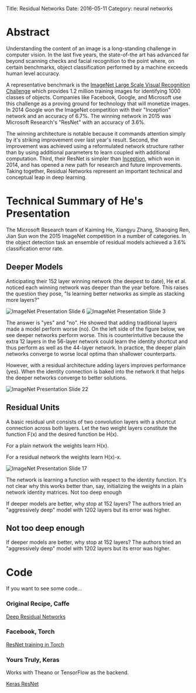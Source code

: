 Title:  Residual Networks
Date:   2016-05-11
Category: neural networks

# Abstract 

Understanding the content of an image is a long-standing challenge in computer vision. 
In the last five years, the state-of-the art has advanced far beyond scanning checks and facial recognition to the point where, on certain benchmarks, object classification performed by a machine exceeds human level accuracy.

A representative benchmark is the [ImageNet Large Scale Visual Recognition Challenge](www.image-net.org/challenges/LSVRC/) which provides 1.2 million training images for identifying 1000 classes of objects. Companies like Facebook, Google, and Microsoft use this challenge as a proving ground for technology that will monetize images. In 2014 Google won the ImageNet competition with their "Inception" network and an accuracy of 6.7%. The winning network in 2015 was Microsoft Research's "ResNet" with an accuracy of 3.6%.

The winning architecture is notable because it commands attention simply by it's striking improvement over last year's result. 
Second, the improvement was achieved using a reformulated network structure rather than by using additional parameters to learn coupled with additional computation. 
Third, their ResNet is simpler than [Inception](https://arxiv.org/abs/1409.4842), which won in 2014, and has opened a new path for research and future improvements. 
Taking together, Residual Networks represent an important technical and conceptual leap in deep learning. 

# Technical Summary of He's Presentation

The Microsoft Research team of Kaiming He, Xiangyu Zhang, Shaoqing Ren, Jian Sun won the 2015 ImageNet competition in a number of categories. 
In the object detection task an ensemble of residual models achieved a 3.6% classification error rate.

## Deeper Models

Anticipating their 152 layer winning network (the deepest to date), He et al. noticed each winning network was deeper than the year before. This raises the question they pose, "Is learning better networks as simple as stacking more layers?"

![ImageNet Presentation Slide 6]({filename}/images/ilsvrc2015_he-006.jpg)
![ImageNet Presentation Slide 3]({filename}/images/ilsvrc2015_he-003.jpg)


The answer is "yes" and "no". He showed that adding traditional layers made a model perform worse (no). On the left side of the figure below, we see deeper networks perform worse. This is counterintuitive because the extra 12 layers in the 56-layer network could learn the identity shortcut and thus perform as well as the 44-layer network. In practice, the deeper plain networks converge to worse local optima than shallower counterparts.

However, with a residual architecture adding layers improves performance (yes). When the identity connection is baked into the network it that helps the deeper networks converge to better solutions. 

![ImageNet Presentation Slide 22]({filename}/images/ilsvrc2015_he-022.jpg)

## Residual Units

A basic residual unit consists of two convolution layers with a shortcut connection across both layers. Let the two weight layers constitute the function F(x) and the desired function be H(x).

For a plain network the weights learn H(x).

For a residual network the weights learn H(x)-x. 

![ImageNet Presentation Slide 17]({filename}/images/ilsvrc2015_he-017.jpg)

The network is learning a function with respect to the identity function. It's not clear why this works better than, say, initializing the weights in a plain network identity matrices.
Not too deep enough

If deeper models are better, why stop at 152 layers? The authors tried an "aggressively deep" model with 1202 layers but its error was higher. 

## Not too deep enough

If deeper models are better, why stop at 152 layers? The authors tried an "aggressively deep" model with 1202 layers but its error was higher. 

# Code

If you want to see some code... 

### Original Recipe, Caffe

[Deep Residual Networks](https://github.com/KaimingHe/deep-residual-networks )

### Facebook, Torch 

[ResNet training in Torch](https://github.com/facebook/fb.resnet.torch)

### Yours Truly, Keras

Works with Theano or TensorFlow as the backend. 

[Keras ResNet](https://github.com/roryhr/keras_resnet)

